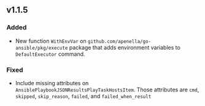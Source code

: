 ## v1.1.5

### Added
- New function `WithEnvVar` on `github.com/apenella/go-ansible/pkg/execute` package that adds environment variables to `DefaultExecutor` command.

### Fixed
- Include missing attributes on `AnsiblePlaybookJSONResultsPlayTaskHostsItem`. Those attributes are `cmd`, `skipped`, `skip_reason`, `failed`, and `failed_when_result`
 